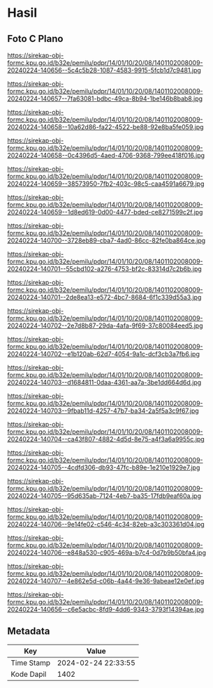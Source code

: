 # Hasil

## Foto C Plano

https://sirekap-obj-formc.kpu.go.id/b32e/pemilu/pdpr/14/01/10/20/08/1401102008009-20240224-140656--5c4c5b28-1087-4583-9915-5fcb1d7c9481.jpg

https://sirekap-obj-formc.kpu.go.id/b32e/pemilu/pdpr/14/01/10/20/08/1401102008009-20240224-140657--7fa63081-bdbc-49ca-8b94-1be146b8bab8.jpg

https://sirekap-obj-formc.kpu.go.id/b32e/pemilu/pdpr/14/01/10/20/08/1401102008009-20240224-140658--10a62d86-fa22-4522-be88-92e8ba5fe059.jpg

https://sirekap-obj-formc.kpu.go.id/b32e/pemilu/pdpr/14/01/10/20/08/1401102008009-20240224-140658--0c4396d5-4aed-4706-9368-799ee418f016.jpg

https://sirekap-obj-formc.kpu.go.id/b32e/pemilu/pdpr/14/01/10/20/08/1401102008009-20240224-140659--38573950-7fb2-403c-98c5-caa4591a6679.jpg

https://sirekap-obj-formc.kpu.go.id/b32e/pemilu/pdpr/14/01/10/20/08/1401102008009-20240224-140659--1d8ed619-0d00-4477-bded-ce8271599c2f.jpg

https://sirekap-obj-formc.kpu.go.id/b32e/pemilu/pdpr/14/01/10/20/08/1401102008009-20240224-140700--3728eb89-cba7-4ad0-86cc-82fe0ba864ce.jpg

https://sirekap-obj-formc.kpu.go.id/b32e/pemilu/pdpr/14/01/10/20/08/1401102008009-20240224-140701--55cbd102-a276-4753-bf2c-83314d7c2b6b.jpg

https://sirekap-obj-formc.kpu.go.id/b32e/pemilu/pdpr/14/01/10/20/08/1401102008009-20240224-140701--2de8ea13-e572-4bc7-8684-6f1c339d55a3.jpg

https://sirekap-obj-formc.kpu.go.id/b32e/pemilu/pdpr/14/01/10/20/08/1401102008009-20240224-140702--2e7d8b87-29da-4afa-9f69-37c80084eed5.jpg

https://sirekap-obj-formc.kpu.go.id/b32e/pemilu/pdpr/14/01/10/20/08/1401102008009-20240224-140702--e1b120ab-62d7-4054-9a1c-dcf3cb3a7fb6.jpg

https://sirekap-obj-formc.kpu.go.id/b32e/pemilu/pdpr/14/01/10/20/08/1401102008009-20240224-140703--d1684811-0daa-4361-aa7a-3be1dd664d6d.jpg

https://sirekap-obj-formc.kpu.go.id/b32e/pemilu/pdpr/14/01/10/20/08/1401102008009-20240224-140703--9fbab11d-4257-47b7-ba34-2a5f5a3c9f67.jpg

https://sirekap-obj-formc.kpu.go.id/b32e/pemilu/pdpr/14/01/10/20/08/1401102008009-20240224-140704--ca43f807-4882-4d5d-8e75-a4f3a6a9955c.jpg

https://sirekap-obj-formc.kpu.go.id/b32e/pemilu/pdpr/14/01/10/20/08/1401102008009-20240224-140705--4cdfd306-db93-47fc-b89e-1e210e1929e7.jpg

https://sirekap-obj-formc.kpu.go.id/b32e/pemilu/pdpr/14/01/10/20/08/1401102008009-20240224-140705--95d635ab-7124-4eb7-ba35-17fdb9eaf60a.jpg

https://sirekap-obj-formc.kpu.go.id/b32e/pemilu/pdpr/14/01/10/20/08/1401102008009-20240224-140706--9e14fe02-c546-4c34-82eb-a3c303361d04.jpg

https://sirekap-obj-formc.kpu.go.id/b32e/pemilu/pdpr/14/01/10/20/08/1401102008009-20240224-140706--e848a530-c905-469a-b7c4-0d7b9b50bfa4.jpg

https://sirekap-obj-formc.kpu.go.id/b32e/pemilu/pdpr/14/01/10/20/08/1401102008009-20240224-140707--4e862e5d-c06b-4a44-9e36-9abeae12e0ef.jpg

https://sirekap-obj-formc.kpu.go.id/b32e/pemilu/pdpr/14/01/10/20/08/1401102008009-20240224-140656--c6e5acbc-8fd9-4dd6-9343-3793f14394ae.jpg


## Metadata

| Key        | Value               |
| ---------- | ------------------- |
| Time Stamp | 2024-02-24 22:33:55 |
| Kode Dapil | 1402                |



